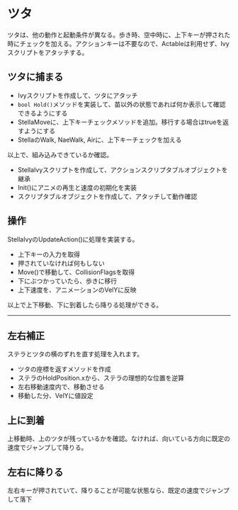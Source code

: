 # ツタ
ツタは、他の動作と起動条件が異なる。歩き時、空中時に、上下キーが押された時にチェックを加える。アクションキーは不要なので、Actableは利用せず、Ivyスクリプトをアタッチする。

## ツタに捕まる

- Ivyスクリプトを作成して、ツタにアタッチ
- `bool Hold()`メソッドを実装して、苗以外の状態であれば何か表示して確認できるようにする
- StellaMoveに、上下キーチェックメソッドを追加。移行する場合はtrueを返すようにする
- StellaのWalk, NaeWalk, Airに、上下キーチェックを加える

以上で、組み込みできているか確認。

- StellaIvyスクリプトを作成して、アクションスクリプタブルオブジェクトを継承
- Init()にアニメの再生と速度の初期化を実装
- スクリプタブルオブジェクトを作成して、アタッチして動作確認

## 操作
StellaIvyのUpdateAction()に処理を実装する。

- 上下キーの入力を取得
- 押されていなければ何もしない
- Move()で移動して、CollisionFlagsを取得
- 下にぶつかっていたら、歩きに移行
- 上下速度を、アニメーションのVelYに反映

以上で上下移動、下に到着したら降りる処理ができる。

---

## 左右補正
ステラとツタの横のずれを直す処理を入れます。

- ツタの座標を返すメソッドを作成
- ステラのHoldPosition.xから、ステラの理想的な位置を逆算
- 左右移動速度内で、移動させる
- 移動した分、VelYに値設定

## 上に到着
上移動時、上のツタが残っているかを確認。なければ、向いている方向に既定の速度でジャンプして降りる。

## 左右に降りる
左右キーが押されていて、降りることが可能な状態なら、既定の速度でジャンプして落下

